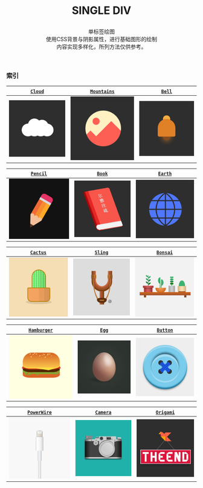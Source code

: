 # <p align=center>SINGLE DIV</p>

<p align=center>
单标签绘图
<br>使用CSS背景与阴影属性，进行基础图形的绘制
<br>内容实现多样化，所列方法仅供参考。</p>
<br>

### 索引
<!-- 1 -->
| [`Cloud`](/src/SingleDiv/Cloud.html) |  [`Mountains`](/src/SingleDiv/Mountains.html) | [`Bell`](/src/SingleDiv/Bell.html) |
|:---:|:---:|:---:|
|[![云朵](/public/thumb/cloud.png)](/src/SingleDiv/Cloud.html) | [![山](/public/thumb/mountains.png)](/src/SingleDiv/Mountains.html)|[![铃铛](/public/thumb/bell.png)](/src/SingleDiv/Bell.html) | 

<!-- 2 -->
| [`Pencil`](/src/SingleDiv/Pencil.html) |  [`Book`](/src/SingleDiv/Book.html) | [`Earth`](/src/SingleDiv/Earth.html) |
|:---:|:---:|:---:|
|[![铅笔](/public/thumb/pencil.png)](/src/SingleDiv/Pencil.html) | [![书籍](/public/thumb/book.png)](/src/SingleDiv/Book.html)|[![地球](/public/thumb/earth.png)](/src/SingleDiv/Earth.html) |

<!-- 3 -->
| [`Cactus`](/src/SingleDiv/Cactus.html) |  [`Sling`](/src/SingleDiv/Sling.html) | [`Bonsai`](/src/SingleDiv/Bonsai.html) |
|:---:|:---:|:---:|
|[![仙人掌](/public/thumb/cactus.png)](/src/SingleDiv/Cactus.html) | [![弹弓](/public/thumb/slingshot.png)](/src/SingleDiv/Sling.html)|[![盆景](/public/thumb/bonsai.png)](/src/SingleDiv/Bonsai.html)|

<!-- 4 -->
| [`Hamburger`](/src/SingleDiv/Hamburger.html) |  [`Egg`](/src/SingleDiv/Egg.html) | [`Button`]() |
|:---:|:---:|:---:|
|[![汉堡包](/public/thumb/hamburger.png)](/src/SingleDiv/Hamburger.html) | [![鸡蛋](/public/thumb/egg.png)](/src/SingleDiv/Egg.html)|[![纽扣](/public/thumb/button.png)](/src/SingleDiv/Button.html) |

<!-- 5 -->

| [`PowerWire`](/src/SingleDiv/PowerWire.html) |  [`Camera`](/src/SingleDiv/Camera.html) | [`Origami`](/src/SingleDiv/Origami.html) |
|:---:|:---:|:---:|
|[![汉堡包](/public/thumb/powerwire.png)](/src/SingleDiv/Hamburger.html) | [![照相机](/public/thumb/camera.png)](/src/SingleDiv/Camera.html)|[![折纸](/public/thumb/origami.png)](/src/SingleDiv/Origami.html) |